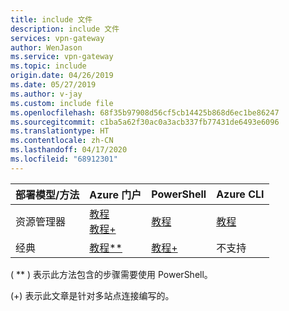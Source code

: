 ```yaml
---
title: include 文件
description: include 文件
services: vpn-gateway
author: WenJason
ms.service: vpn-gateway
ms.topic: include
origin.date: 04/26/2019
ms.date: 05/27/2019
ms.author: v-jay
ms.custom: include file
ms.openlocfilehash: 68f35b97908d56cf5cb14425b868d6ec1be86247
ms.sourcegitcommit: c1ba5a62f30ac0a3acb337fb77431de6493e6096
ms.translationtype: HT
ms.contentlocale: zh-CN
ms.lasthandoff: 04/17/2020
ms.locfileid: "68912301"
---
```

| **部署模型/方法** | **Azure 门户** | **PowerShell** | **Azure CLI** |
| --- | --- | --- | --- |
| 资源管理器 |[教程](../articles/vpn-gateway/vpn-gateway-howto-site-to-site-resource-manager-portal.md)<br>[教程+](../articles/vpn-gateway/vpn-gateway-howto-multi-site-to-site-resource-manager-portal.md) |[教程](../articles/vpn-gateway/vpn-gateway-create-site-to-site-rm-powershell.md) | [教程](../articles/vpn-gateway/vpn-gateway-howto-site-to-site-resource-manager-cli.md) |
| 经典 |[教程**](../articles/vpn-gateway/vpn-gateway-howto-site-to-site-classic-portal.md) |[教程+](../articles/vpn-gateway/vpn-gateway-multi-site.md) | 不支持 |

( ** ) 表示此方法包含的步骤需要使用 PowerShell。

(+) 表示此文章是针对多站点连接编写的。
